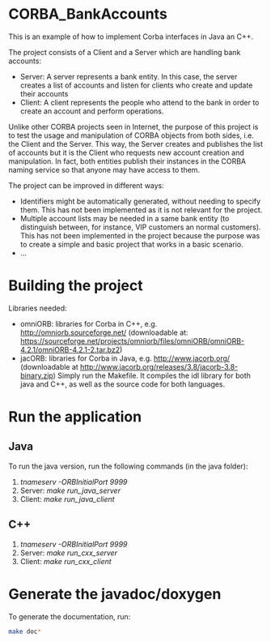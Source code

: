 # CORBA_BankAccounts
This is an example of how to implement Corba interfaces in Java an C++.

The project consists of a Client and a Server which are handling bank accounts:
- Server: A server represents a bank entity. In this case, the server creates a list of accounts and listen for clients who create and update their accounts
- Client: A client represents the people who attend to the bank in order to create an account and perform operations.

Unlike other CORBA projects seen in Internet, the purpose of this project is to test the usage and manipulation of CORBA objects from both sides, i.e. the Client and the Server. This way, the Server creates and publishes the list of accounts but it is the Client who requests new account creation and manipulation. In fact, both entities publish their instances in the CORBA naming service so that anyone may have access to them.

The project can be improved in different ways:
* Identifiers might be automatically generated, without needing to specify them. This has not been implemented as it is not relevant for the project.
* Multiple account lists may be needed in a same bank entity (to distinguish between, for instance, VIP customers an normal customers). This has not been implemented in the project because the purpose was to create a simple and basic project that works in a basic scenario.
* ... 

# Building the project
Libraries needed:
- omniORB: libraries for Corba in C++, e.g. http://omniorb.sourceforge.net/ (downloadable at: https://sourceforge.net/projects/omniorb/files/omniORB/omniORB-4.2.1/omniORB-4.2.1-2.tar.bz2)
- jacORB: libraries for Corba in Java, e.g. http://www.jacorb.org/ (downloadable at http://www.jacorb.org/releases/3.8/jacorb-3.8-binary.zip)
Simply run the Makefile. It compiles the idl library for both java and C++, as well as the source code for both languages.

# Run the application
## Java
To run the java version, run the following commands (in the java folder):

1. *tnameserv -ORBInitialPort 9999*
2. Server: *make run_java_server*
3. Client: *make run_java_client*

## C++

1. *tnameserv -ORBInitialPort 9999*
2. Server: *make run_cxx_server*
3. Client: *make run_cxx_client*

# Generate the javadoc/doxygen

To generate the documentation, run:
 ````bash
 make doc*
 ````
